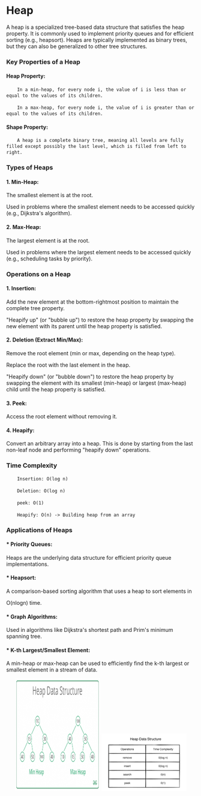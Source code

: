 # Heap

A heap is a specialized tree-based data structure that satisfies the heap property. It is commonly used to implement priority queues and for efficient sorting (e.g., heapsort). Heaps are typically implemented as binary trees, but they can also be generalized to other tree structures.

### Key Properties of a Heap
#### Heap Property:

        In a min-heap, for every node i, the value of i is less than or equal to the values of its children.

        In a max-heap, for every node i, the value of i is greater than or equal to the values of its children.

#### Shape Property:

        A heap is a complete binary tree, meaning all levels are fully filled except possibly the last level, which is filled from left to right.

### Types of Heaps
#### 1. Min-Heap:

The smallest element is at the root.

Used in problems where the smallest element needs to be accessed quickly (e.g., Dijkstra's algorithm).

#### 2. Max-Heap:

The largest element is at the root.

Used in problems where the largest element needs to be accessed quickly (e.g., scheduling tasks by priority).


### Operations on a Heap
#### 1. Insertion:

Add the new element at the bottom-rightmost position to maintain the complete tree property.

"Heapify up" (or "bubble up") to restore the heap property by swapping the new element with its parent until the heap property is satisfied.

#### 2. Deletion (Extract Min/Max):

Remove the root element (min or max, depending on the heap type).

Replace the root with the last element in the heap.

"Heapify down" (or "bubble down") to restore the heap property by swapping the element with its smallest (min-heap) or largest (max-heap) child until the heap property is satisfied.

#### 3. Peek:

Access the root element without removing it.

#### 4. Heapify:

Convert an arbitrary array into a heap. This is done by starting from the last non-leaf node and performing "heapify down" operations.

### Time Complexity

        Insertion: O(log n)

        Deletion: O(log n)

        peek: O(1)

        Heapify: O(n) -> Building heap from an array


### Applications of Heaps

#### * Priority Queues:

Heaps are the underlying data structure for efficient priority queue implementations.

#### * Heapsort:

A comparison-based sorting algorithm that uses a heap to sort elements in 

O(nlogn) time.

#### * Graph Algorithms:

Used in algorithms like Dijkstra's shortest path and Prim's minimum spanning tree.

#### * K-th Largest/Smallest Element:

A min-heap or max-heap can be used to efficiently find the k-th largest or smallest element in a stream of data.

<p align="center">
  <img src="heap.png" alt="Image 1" width="45%" height='300' />
  <img src="Timecomplexity.png" alt="Image 2" width="45%" />
</p>
